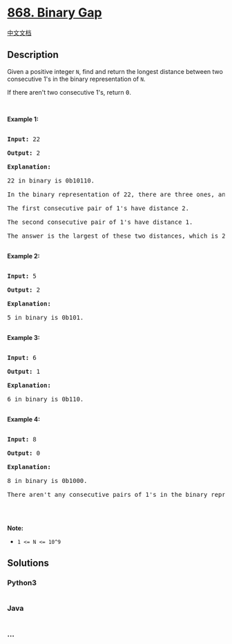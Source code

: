 # [868. Binary Gap](https://leetcode.com/problems/binary-gap)

[中文文档](/solution/0800-0899/0868.Binary%20Gap/README.md)

## Description

<p>Given a positive&nbsp;integer <code>N</code>, find and return the longest distance between two consecutive 1&#39;s in the binary representation of <code>N</code>.</p>

<p>If there aren&#39;t two consecutive 1&#39;s, return <font face="monospace">0</font>.</p>

<p>&nbsp;</p>

<div>

<div>

<div>

<ul>

</ul>

</div>

</div>

</div>

<div>

<p><strong>Example 1:</strong></p>

<pre>

<strong>Input: </strong><span id="example-input-1-1">22</span>

<strong>Output: </strong>2

<strong>Explanation: </strong>

22 in binary is 0b10110.

In the binary representation of 22, there are three ones, and two consecutive pairs of 1&#39;s.

The first consecutive pair of 1&#39;s have distance 2.

The second consecutive pair of 1&#39;s have distance 1.

The answer is the largest of these two distances, which is 2.

</pre>

<div>

<p><strong>Example 2:</strong></p>

<pre>

<strong>Input: </strong><span id="example-input-2-1">5</span>

<strong>Output: </strong><span id="example-output-2">2</span>

<strong>Explanation: </strong>

5 in binary is 0b101.

</pre>

<div>

<p><strong>Example 3:</strong></p>

<pre>

<strong>Input: </strong><span id="example-input-3-1">6</span>

<strong>Output: </strong><span id="example-output-3">1</span>

<strong>Explanation: </strong>

6 in binary is 0b110.

</pre>

<div>

<p><strong>Example 4:</strong></p>

<pre>

<strong>Input: </strong><span id="example-input-4-1">8</span>

<strong>Output: </strong><span id="example-output-4">0</span>

<strong>Explanation: </strong>

8 in binary is 0b1000.

There aren&#39;t any consecutive pairs of 1&#39;s in the binary representation of 8, so we return 0.

</pre>

<p>&nbsp;</p>

<div>

<div>

<div>

<p><strong>Note:</strong></p>

<ul>
    <li><code>1 &lt;= N &lt;= 10^9</code></li>
</ul>

</div>

</div>

</div>

</div>

</div>

</div>

</div>

## Solutions

<!-- tabs:start -->

### **Python3**

```python

```

### **Java**

```java

```

### **...**

```

```

<!-- tabs:end -->
